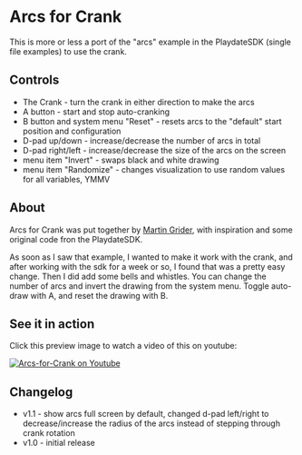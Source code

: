 # Arcs for Crank

This is more or less a port of the "arcs" example in the PlaydateSDK (single file examples) to use the crank.

## Controls

* The Crank - turn the crank in either direction to make the arcs
* A button - start and stop auto-cranking
* B button and system menu "Reset" - resets arcs to the "default" start position and configuration
* D-pad up/down - increase/decrease the number of arcs in total
* D-pad right/left - increase/decrease the size of the arcs on the screen
* menu item "Invert" - swaps black and white drawing
* menu item "Randomize" - changes visualization to use random values for all variables, YMMV

## About

Arcs for Crank was put together by [Martin Grider](http://chesstris.com/), with inspiration and some original code fron the PlaydateSDK.

As soon as I saw that example, I wanted to make it work with the crank, and after working with the sdk for a week or so, I found that was a pretty easy change. Then I did add some bells and whistles. You can change the number of arcs and invert the drawing from the system menu. Toggle auto-draw with A, and reset the drawing with B.

## See it in action

Click this preview image to watch a video of this on youtube:

[![Arcs-for-Crank on Youtube](http://img.youtube.com/vi/ATYks4IJniY/0.jpg)](http://www.youtube.com/watch?v=ATYks4IJniY "Video Title")

## Changelog

* v1.1 - show arcs full screen by default, changed d-pad left/right to decrease/increase the radius of the arcs instead of stepping through crank rotation
* v1.0 - initial release

